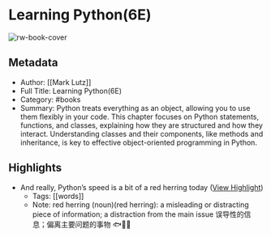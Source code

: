 # Learning Python(6E)

![rw-book-cover](https://readwise-assets.s3.amazonaws.com/media/reader/parsed_document_assets/277332705/9-7xn_CRDmyN1ZeDS71PzGgc-CxiMdoFghScYBKlbHg-cove_IAJNhrR.png)

## Metadata
- Author: [[Mark Lutz]]
- Full Title: Learning Python(6E)
- Category: #books
- Summary: Python treats everything as an object, allowing you to use them flexibly in your code. This chapter focuses on Python statements, functions, and classes, explaining how they are structured and how they interact. Understanding classes and their components, like methods and inheritance, is key to effective object-oriented programming in Python.

## Highlights
- And really, Python’s speed is a bit of a red herring today ([View Highlight](https://read.readwise.io/read/01jnbnq66f0nfmvx5sfhmcya50))
    - Tags: [[words]] 
    - Note: red herring (noun)(red herring): a misleading or distracting piece of information; a distraction from the main issue 误导性的信息；偏离主要问题的事物 🐟🕵️‍♂️

